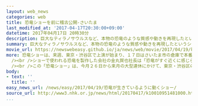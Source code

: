 ```yaml
---
layout: web_news
categories: web
title: 恐竜ショーを前に稽古公開-さいたま
last_modified_at: '2017-04-17T20:30:00+09:00'
datetime: 2017年04月17日 20時30分
description: 巨大なティラノサウルスなど、本物の恐竜のような質感や動きを再現したというショーが来週、東京で始まるのを前に、稽古の様子がさいたま市で公開されました。
summary: 巨大なティラノサウルスなど、本物の恐竜のような質感や動きを再現したというショーが来週、東京で始まるのを前に、稽古の様子がさいたま市で公開されました。
movie_url: https://newswebeasy.github.io/ja/news/web/movie/2017/04/19/k10010951481000.mp4
more: 恐竜ショーは、来週、東京・渋谷区で上演が始まり、１７日はさいたま市の倉庫で本番さながらの稽古の様子がメディア向けに公開されました。<br /><br />ショーには全長８メートルのティラノサウルスや全長６．５メートルのトリケラトプスなど、５種類、合わせて６頭の恐竜が登場します。いずれも特殊な樹脂で作られ、本物に見える質感が表現されているほか、中にはスタッフが入り、生きているかのような細かい動きを再現するということです。恐竜が現代によみがえり、ショーの観客を恐竜のいる場所に案内するという内容で、稽古では、「ガイド役」にふんしたスタッフに恐竜がかみつくシーンや、恐竜どうしで戦うシーンなど、一つ一つの動きを丁寧に確認していました。<br
  /><br />ショーで使われる恐竜を製作した会社の金丸賀也社長は「恐竜がすぐ近くに感じられるようなショーを目指しています。世代を問わず多くの人たちに迫力を楽しんでほしい」と話していました。<br
  /><br />この「恐竜ショー」は、今月２６日から来月の大型連休にかけて、東京・渋谷区の「渋谷ヒカリエ」で上演されます。
body:
- text: ''
  title: ''
easy_news_url: /news/easy/2017/04/19/恐竜が生きているように動くショー/
source_url: http://www3.nhk.or.jp/news/html/20170417/k10010951481000.html
...
```

